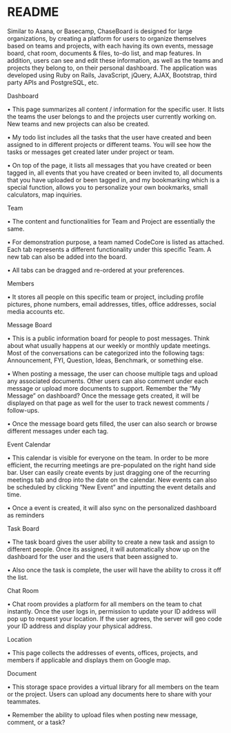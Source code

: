 # README
Similar to Asana, or Basecamp, ChaseBoard is designed for large organizations, by creating a platform for users to organize themselves based on teams and projects, with each having its own events, message board, chat room, documents & files, to-do list, and map features. In addition, users can see and edit these information, as well as the teams and projects they belong to, on their personal dashboard. The application was developed using Ruby on Rails, JavaScript, jQuery, AJAX, Bootstrap, third party APIs and PostgreSQL, etc. 

Dashboard•	This page summarizes all content / information for the specific user. It lists the teams the user belongs to and the projects user currently working on. New teams and new projects can also be created.•	My todo list includes all the tasks that the user have created and been assigned to in different projects or different teams. You will see how the tasks or messages get created later under project or team.•	On top of the page, it lists all messages that you have created or been tagged in, all events that you have created or been invited to, all documents that you have uploaded or been tagged in, and my bookmarking which is a special function, allows you to personalize your own bookmarks, small calculators, map inquiries.Team•	The content and functionalities for Team and Project are essentially the same.•	For demonstration purpose, a team named CodeCore is listed as attached. Each tab represents a different functionality under this specific Team. A new tab can also be added into the board.•	All tabs can be dragged and re-ordered at your preferences.Members•	It stores all people on this specific team or project, including profile pictures, phone numbers, email addresses, titles, office addresses, social media accounts etc.Message Board•	This is a public information board for people to post messages. Think about what usually happens at our weekly or monthly update meetings. Most of the conversations can be categorized into the following tags: Announcement, FYI, Question, Ideas, Benchmark, or something else.•	When posting a message, the user can choose multiple tags and upload any associated documents. Other users can also comment under each message or upload more documents to support. Remember the “My Message” on dashboard? Once the message gets created, it will be displayed on that page as well for the user to track newest comments / follow-ups.•	Once the message board gets filled, the user can also search or browse different messages under each tag.Event Calendar•	This calendar is visible for everyone on the team. In order to be more efficient, the recurring meetings are pre-populated on the right hand side bar. User can easily create events by just dragging one of the recurring meetings tab and drop into the date on the calendar. New events can also be scheduled by clicking “New Event” and inputting the event details and time.•	Once a event is created, it will also sync on the personalized dashboard as remindersTask Board•	The task board gives the user ability to create a new task and assign to different people. Once its assigned, it will automatically show up on the dashboard for the user and the users that been assigned to.•	Also once the task is complete, the user will have the ability to cross it off the list.Chat Room•	Chat room provides a platform for all members on the team to chat instantly. Once the user logs in, permission to update your ID address will pop up to request your location. If the user agrees, the server will geo code your ID address and display your physical address.Location•	This page collects the addresses of events, offices, projects, and members if applicable and displays them on Google map.Document•	This storage space provides a virtual library for all members on the team or the project. Users can upload any documents here to share with your teammates.•	Remember the ability to upload files when posting new message, comment, or a task?